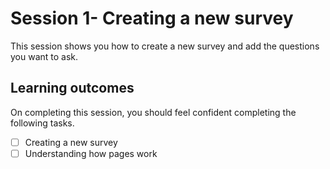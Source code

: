 # Session 1- Creating a new survey

This session shows you how to create a new survey and add the questions you want to ask.

## Learning outcomes

On completing this session, you should feel confident completing the following tasks.

* [ ] Creating a new survey
* [ ] Understanding how pages work
